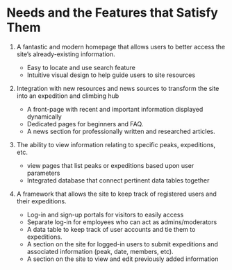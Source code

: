 Needs and the Features that Satisfy Them
==================================================

1. A fantastic and modern homepage that allows users to better access the site’s already-existing information.
	* Easy to locate and use search feature
	* Intuitive visual design to help guide users to site resources

2. Integration with new resources and news sources to transform the site into an expedition and climbing hub
	* A front-page with recent and important information displayed dynamically
	* Dedicated pages for beginners and FAQ.
	* A news section for professionally written and researched articles. 

3. The ability to view information relating to specific peaks, expeditions, etc.
	* view pages that list peaks or expeditions based upon user parameters
	* Integrated database that connect pertinent data tables together

4. A framework that allows the site to keep track of registered users and their expeditions.
	* Log-in and sign-up portals for visitors to easily access
	* Separate log-in for employees who can act as admins/moderators
	* A data table to keep track of user accounts and tie them to expeditions.
	* A section on the site for logged-in users to submit expeditions and associated information (peak, date, members, etc).
	* A section on the site to view and edit previously added information
